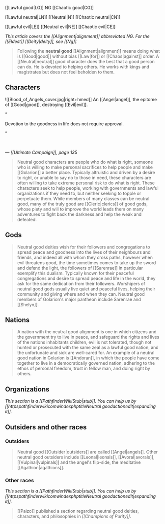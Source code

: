 [[Lawful good|LG]]
NG
[[Chaotic good|CG]]


[[Lawful neutral|LN]]
[[Neutral|N]]
[[Chaotic neutral|CN]]


[[Lawful evil|LE]]
[[Neutral evil|NE]]
[[Chaotic evil|CE]]


*This article covers the [[Alignment|alignment]] abbreviated NG. For the [[Eldest]] [[Deity|deity]], see [[Ng]].*
> Following the **neutral good** [[Alignment|alignment]] means doing what is [[Good|good]] without bias [[Law|for]] or [[Chaos|against]] order. A [[Neutral|neutral]] good character does the best that a good person can do. He is devoted to helping others. He works with kings and magistrates but does not feel beholden to them.



## Characters

![[Blood_of_Angels_cover.jpg|right+hmed]] 
 An [[Angel|angel]], the epitome of [[Good|good]], destroying [[Evil|evil]].


“

Devotion to the goodness in life does not require approval.

”


 

— *[[Ultimate Campaign]], page 135*

> Neutral good characters are people who do what is right, someone who is willing to make personal sacrifices to help people and make [[Golarion]] a better place. Typically altruistic and driven by a desire to right, or unable to say no to those in need, these characters are often willing to take extreme personal risk to do what is right. These characters seek to help people, working with governments and lawful organizations if they need to, but neither seeking to topple or perpetuate them. While members of many classes can be neutral good, many of the truly good are [[Cleric|clerics]] of good gods, whose piety and will to improve the world leads them on many adventures to fight back the darkness and help the weak and defeated.


## Gods

> Neutral good deities wish for their followers and congregations to spread peace and goodness into the lives of their neighbours and friends, and indeed all with whom they cross paths, however when evil threatens good, the time sometimes comes to take up the sword and defend the light, the followers of [[Sarenrae]] in particular exemplify this dualism. Typically known for their peaceful congregations and desire to spread peace and life in the world, they ask for the same dedication from their followers. Worshipers of neutral good gods usually live quiet and peaceful lives, helping their community and giving where and when they can. Neutral good members of Golarion's major pantheon include Sarenrae and [[Shelyn]].


## Nations

> A nation with the neutral good alignment is one in which citizens and the government try to live in peace, and safeguard the rights and lives of the nations inhabitants children, evil is not tolerated, though not hunted or prosecuted with the same zeal as a lawful good nation, and the unfortunate and sick are well-cared for. An example of a neutral good nation in Golarion is [[Andoran]], in which the people have come together to live in a democratically governed nation, adhering to the ethos of personal freedom, trust in fellow man, and doing right by others.


## Organizations



*This section is a [[PathfinderWikiStub|stub]]. You can help us by [[httpspathfinderwikicomwindexphptitleNeutral goodactionedit|expanding it]].*


## Outsiders and other races


### Outsiders

> Neutral good [[Outsider|outsiders]] are called [[Angel|angels]]. Other neutral good outsiders include [[Leonal|leonals]], [[Avoral|avorals]], [[Vulpinal|vulpinals]] and the angel's flip-side, the meditative [[Agathion|agathions]].


### Other races



*This section is a [[PathfinderWikiStub|stub]]. You can help us by [[httpspathfinderwikicomwindexphptitleNeutral goodactionedit|expanding it]].*


> [[Paizo]] published a section regarding neutral good deities, characters, and philosophies in *[[Champions of Purity]]*.







